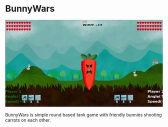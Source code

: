 # BunnyWars

![BunnyWars](/images/BunnyWars.png)

BunnyWars is simple round based tank game with friendly bunnies shooting carrots on each other. 

